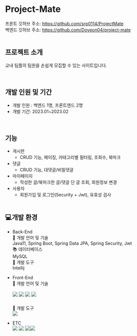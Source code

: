 # Project-Mate

프론트 깃허브 주소: https://github.com/srp0114/ProjectMate  
백엔드 깃허브 주소: https://github.com/Doyeon04/project-mate  
<br>

## 프로젝트 소개
교내 팀플의 팀원을 손쉽게 모집할 수 있는 사이트입니다.  


<br>

## 개발 인원 및 기간
- 개발 인원 : 백엔드 1명, 프론트엔드 2명
- 개발 기간: 2023.01~2023.02  
<br>

## 기능
- 게시판 
  -  CRUD 기능, 페이징, 카테고리별 필터링, 조회수, 북마크
- 댓글 
  - CRUD 기능, 대댓글/비밀댓글
- 마이페이지 
  - 작성한 글/북마크한 글/댓글 단 글 조회, 회원정보 변경
- 사용자
  - 회원가입 및 로그인(Security + Jwt), 유효성 검사  
  <br>
  
  
## 💻개발 환경
- Back-End<br>
  🔡 개발 언어 및 기술<br> 
  Java11, Spring Boot, Spring Data JPA, Spring Security, Jwt<br>
  📚 데이터베이스<br>
  MySQL<br>
  🧰 개발 도구<br>
  Intellij<br>

- Front-End<br>
  🔡 개발 언어 및 기술<br>
  <div style="line-height:200%;"><img src="https://img.shields.io/badge/JavaScript-FFCA28?style=flat-square&logo=JavaScript&logoColor=white"/> <img src="https://img.shields.io/badge/HTML-34F26?style=flat-square&logo=HTML5&logoColor=white"/> <img src="https://img.shields.io/badge/CSS-1572B6?style=flat-square&logo=CSS3&logoColor=white"/> <img src="https://img.shields.io/badge/JavaScript-61DAFB?style=flat-square&logo=React&logoColor=white"/>
  </div>
  <br>
  🧰 개발 도구<br>
  <img src="https://img.shields.io/badge/Visual Studio Code-007ACC?style=flat-square&logo=Visual Studio Code&logoColor=white"/>
  <br>
- ETC<br>
  <img src="https://img.shields.io/badge/Git-F05032?style=flat-square&logo=Git&logoColor=white"/> <img src="https://img.shields.io/badge/GitHub-181717?style=flat-square&logo=GitHub&logoColor=white"/> <img src="https://img.shields.io/badge/Postman-FF6C37?style=flat-square&logo=Postman&logoColor=white"/><img src="https://img.shields.io/badge/Notion-000000?style=flat-square&logo=Notion&logoColor=white"/>  
<br>


